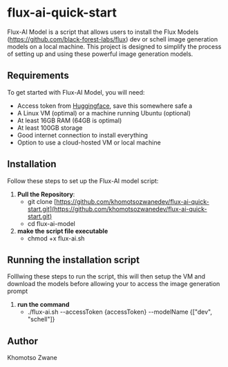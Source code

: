 # flux-ai-quick-start

Flux-AI Model is a script that allows users to install the Flux Models (https://github.com/black-forest-labs/flux) dev or schell image generation models on a local machine. This project is designed to simplify the process of setting up and using these powerful image generation models.

## Requirements

To get started with Flux-AI Model, you will need:

- Access token from [Huggingface](https://huggingface.co/settings/tokens), save this somewhere safe a
- A Linux VM (optimal) or a machine running Ubuntu (optional)
- At least 16GB RAM (64GB is optimal)
- At least 100GB storage
- Good internet connection to install everything
- Option to use a cloud-hosted VM or local machine

## Installation

Follow these steps to set up the Flux-AI model script:

1. **Pull the Repository**:
   - git clone [https://github.com/khomotsozwanedev/flux-ai-quick-start.git](https://github.com/khomotsozwanedev/flux-ai-quick-start.git)
   - cd flux-ai-model
2. **make the script file executable**
   - chmod +x flux-ai.sh

## Running the installation script

Folllwing these steps to run the script, this will then setup the VM and download the models before allowing your to access the image generation prompt

1. **run the command**
   - ./flux-ai.sh --accessToken {accessToken} --modelName {["dev", "schell"]}


## Author
Khomotso Zwane

